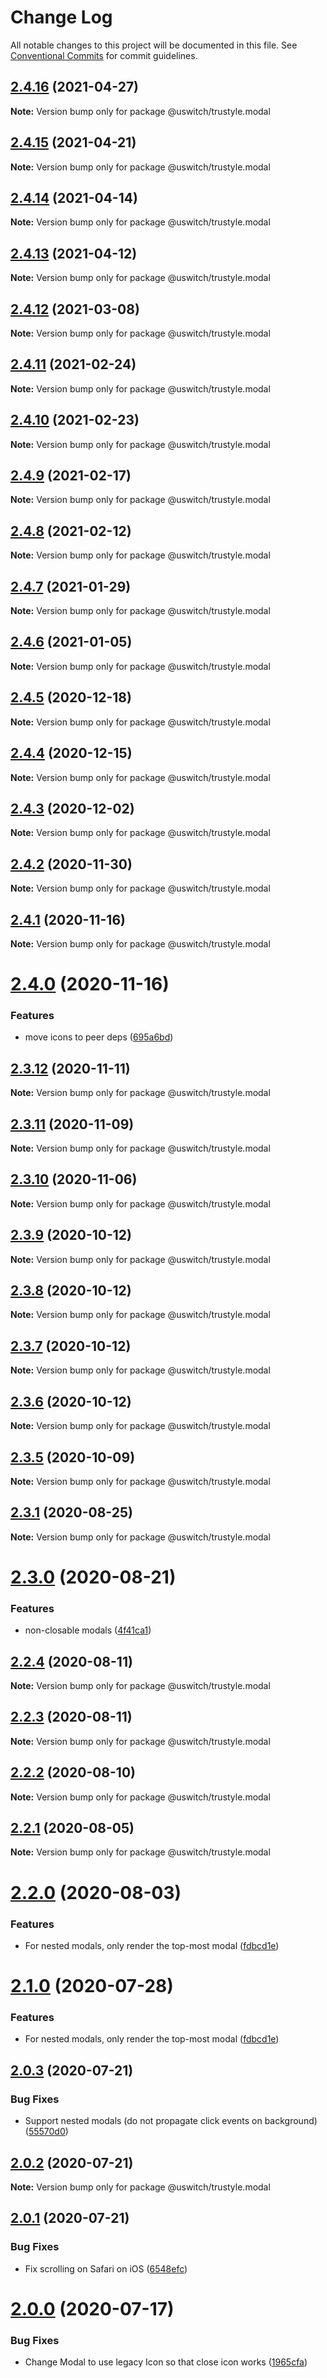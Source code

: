 # Change Log

All notable changes to this project will be documented in this file.
See [Conventional Commits](https://conventionalcommits.org) for commit guidelines.

## [2.4.16](https://github.com/uswitch/trustyle/compare/@uswitch/trustyle.modal@2.4.15...@uswitch/trustyle.modal@2.4.16) (2021-04-27)

**Note:** Version bump only for package @uswitch/trustyle.modal





## [2.4.15](https://github.com/uswitch/trustyle/compare/@uswitch/trustyle.modal@2.4.14...@uswitch/trustyle.modal@2.4.15) (2021-04-21)

**Note:** Version bump only for package @uswitch/trustyle.modal





## [2.4.14](https://github.com/uswitch/trustyle/compare/@uswitch/trustyle.modal@2.4.13...@uswitch/trustyle.modal@2.4.14) (2021-04-14)

**Note:** Version bump only for package @uswitch/trustyle.modal





## [2.4.13](https://github.com/uswitch/trustyle/compare/@uswitch/trustyle.modal@2.4.12...@uswitch/trustyle.modal@2.4.13) (2021-04-12)

**Note:** Version bump only for package @uswitch/trustyle.modal





## [2.4.12](https://github.com/uswitch/trustyle/compare/@uswitch/trustyle.modal@2.4.11...@uswitch/trustyle.modal@2.4.12) (2021-03-08)

**Note:** Version bump only for package @uswitch/trustyle.modal





## [2.4.11](https://github.com/uswitch/trustyle/compare/@uswitch/trustyle.modal@2.4.9...@uswitch/trustyle.modal@2.4.11) (2021-02-24)

**Note:** Version bump only for package @uswitch/trustyle.modal






## [2.4.10](https://github.com/uswitch/trustyle/compare/@uswitch/trustyle.modal@2.4.9...@uswitch/trustyle.modal@2.4.10) (2021-02-23)

**Note:** Version bump only for package @uswitch/trustyle.modal





## [2.4.9](https://github.com/uswitch/trustyle/compare/@uswitch/trustyle.modal@2.4.8...@uswitch/trustyle.modal@2.4.9) (2021-02-17)

**Note:** Version bump only for package @uswitch/trustyle.modal





## [2.4.8](https://github.com/uswitch/trustyle/compare/@uswitch/trustyle.modal@2.4.7...@uswitch/trustyle.modal@2.4.8) (2021-02-12)

**Note:** Version bump only for package @uswitch/trustyle.modal





## [2.4.7](https://github.com/uswitch/trustyle/compare/@uswitch/trustyle.modal@2.4.6...@uswitch/trustyle.modal@2.4.7) (2021-01-29)

**Note:** Version bump only for package @uswitch/trustyle.modal





## [2.4.6](https://github.com/uswitch/trustyle/compare/@uswitch/trustyle.modal@2.4.5...@uswitch/trustyle.modal@2.4.6) (2021-01-05)

**Note:** Version bump only for package @uswitch/trustyle.modal





## [2.4.5](https://github.com/uswitch/trustyle/compare/@uswitch/trustyle.modal@2.4.4...@uswitch/trustyle.modal@2.4.5) (2020-12-18)

**Note:** Version bump only for package @uswitch/trustyle.modal





## [2.4.4](https://github.com/uswitch/trustyle/compare/@uswitch/trustyle.modal@2.4.3...@uswitch/trustyle.modal@2.4.4) (2020-12-15)

**Note:** Version bump only for package @uswitch/trustyle.modal





## [2.4.3](https://github.com/uswitch/trustyle/compare/@uswitch/trustyle.modal@2.4.2...@uswitch/trustyle.modal@2.4.3) (2020-12-02)

**Note:** Version bump only for package @uswitch/trustyle.modal





## [2.4.2](https://github.com/uswitch/trustyle/compare/@uswitch/trustyle.modal@2.4.1...@uswitch/trustyle.modal@2.4.2) (2020-11-30)

**Note:** Version bump only for package @uswitch/trustyle.modal






## [2.4.1](https://github.com/uswitch/trustyle/compare/@uswitch/trustyle.modal@2.4.0...@uswitch/trustyle.modal@2.4.1) (2020-11-16)

**Note:** Version bump only for package @uswitch/trustyle.modal





# [2.4.0](https://github.com/uswitch/trustyle/compare/@uswitch/trustyle.modal@2.3.12...@uswitch/trustyle.modal@2.4.0) (2020-11-16)


### Features

* move icons to peer deps ([695a6bd](https://github.com/uswitch/trustyle/commit/695a6bd))





## [2.3.12](https://github.com/uswitch/trustyle/compare/@uswitch/trustyle.modal@2.3.11...@uswitch/trustyle.modal@2.3.12) (2020-11-11)

**Note:** Version bump only for package @uswitch/trustyle.modal





## [2.3.11](https://github.com/uswitch/trustyle/compare/@uswitch/trustyle.modal@2.3.10...@uswitch/trustyle.modal@2.3.11) (2020-11-09)

**Note:** Version bump only for package @uswitch/trustyle.modal





## [2.3.10](https://github.com/uswitch/trustyle/compare/@uswitch/trustyle.modal@2.3.9...@uswitch/trustyle.modal@2.3.10) (2020-11-06)

**Note:** Version bump only for package @uswitch/trustyle.modal





## [2.3.9](https://github.com/uswitch/trustyle/compare/@uswitch/trustyle.modal@2.3.7...@uswitch/trustyle.modal@2.3.9) (2020-10-12)

**Note:** Version bump only for package @uswitch/trustyle.modal





## [2.3.8](https://github.com/uswitch/trustyle/compare/@uswitch/trustyle.modal@2.3.7...@uswitch/trustyle.modal@2.3.8) (2020-10-12)

**Note:** Version bump only for package @uswitch/trustyle.modal





## [2.3.7](https://github.com/uswitch/trustyle/compare/@uswitch/trustyle.modal@2.3.5...@uswitch/trustyle.modal@2.3.7) (2020-10-12)

**Note:** Version bump only for package @uswitch/trustyle.modal





## [2.3.6](https://github.com/uswitch/trustyle/compare/@uswitch/trustyle.modal@2.3.5...@uswitch/trustyle.modal@2.3.6) (2020-10-12)

**Note:** Version bump only for package @uswitch/trustyle.modal





## [2.3.5](https://github.com/uswitch/trustyle/compare/@uswitch/trustyle.modal@2.3.4...@uswitch/trustyle.modal@2.3.5) (2020-10-09)

**Note:** Version bump only for package @uswitch/trustyle.modal






## [2.3.1](https://github.com/uswitch/trustyle/compare/@uswitch/trustyle.modal@2.3.0...@uswitch/trustyle.modal@2.3.1) (2020-08-25)

**Note:** Version bump only for package @uswitch/trustyle.modal





# [2.3.0](https://github.com/uswitch/trustyle/compare/@uswitch/trustyle.modal@2.2.4...@uswitch/trustyle.modal@2.3.0) (2020-08-21)


### Features

* non-closable modals ([4f41ca1](https://github.com/uswitch/trustyle/commit/4f41ca1))





## [2.2.4](https://github.com/uswitch/trustyle/compare/@uswitch/trustyle.modal@2.2.3...@uswitch/trustyle.modal@2.2.4) (2020-08-11)

**Note:** Version bump only for package @uswitch/trustyle.modal





## [2.2.3](https://github.com/uswitch/trustyle/compare/@uswitch/trustyle.modal@2.2.2...@uswitch/trustyle.modal@2.2.3) (2020-08-11)

**Note:** Version bump only for package @uswitch/trustyle.modal





## [2.2.2](https://github.com/uswitch/trustyle/compare/@uswitch/trustyle.modal@2.2.0...@uswitch/trustyle.modal@2.2.2) (2020-08-10)

**Note:** Version bump only for package @uswitch/trustyle.modal





## [2.2.1](https://github.com/uswitch/trustyle/compare/@uswitch/trustyle.modal@2.2.0...@uswitch/trustyle.modal@2.2.1) (2020-08-05)

**Note:** Version bump only for package @uswitch/trustyle.modal





# [2.2.0](https://github.com/uswitch/trustyle/compare/@uswitch/trustyle.modal@2.0.3...@uswitch/trustyle.modal@2.2.0) (2020-08-03)


### Features

* For nested modals, only render the top-most modal ([fdbcd1e](https://github.com/uswitch/trustyle/commit/fdbcd1e))





# [2.1.0](https://github.com/uswitch/trustyle/compare/@uswitch/trustyle.modal@2.0.3...@uswitch/trustyle.modal@2.1.0) (2020-07-28)


### Features

* For nested modals, only render the top-most modal ([fdbcd1e](https://github.com/uswitch/trustyle/commit/fdbcd1e))





## [2.0.3](https://github.com/uswitch/trustyle/compare/@uswitch/trustyle.modal@2.0.2...@uswitch/trustyle.modal@2.0.3) (2020-07-21)


### Bug Fixes

* Support nested modals (do not propagate click events on background) ([55570d0](https://github.com/uswitch/trustyle/commit/55570d0))





## [2.0.2](https://github.com/uswitch/trustyle/compare/@uswitch/trustyle.modal@2.0.1...@uswitch/trustyle.modal@2.0.2) (2020-07-21)

**Note:** Version bump only for package @uswitch/trustyle.modal





## [2.0.1](https://github.com/uswitch/trustyle/compare/@uswitch/trustyle.modal@2.0.0...@uswitch/trustyle.modal@2.0.1) (2020-07-21)


### Bug Fixes

* Fix scrolling on Safari on iOS ([6548efc](https://github.com/uswitch/trustyle/commit/6548efc))





# [2.0.0](https://github.com/uswitch/trustyle/compare/@uswitch/trustyle.modal@1.0.0...@uswitch/trustyle.modal@2.0.0) (2020-07-17)


### Bug Fixes

* Change Modal to use legacy Icon so that close icon works ([1965cfa](https://github.com/uswitch/trustyle/commit/1965cfa))
